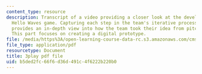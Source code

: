 ```yaml
---
content_type: resource
description: Transcript of a video providing a closer look at the development of the
  Hello Waves game. Capturing each step in the team's iterative process, the video
  provides an in-depth view into how the team took their idea from pitch to product.
  This part focuses on creating a digital prototype.
file: /media/https%3A/open-learning-course-data-rc.s3.amazonaws.com/cms-611j-creating-video-games-fall-2014/b5ded2fc66f6d36d491c4f6222b220b0_lxpXowuUdKw.pdf
file_type: application/pdf
resourcetype: Document
title: 3play pdf file
uid: b5ded2fc-66f6-d36d-491c-4f6222b220b0
---
```

